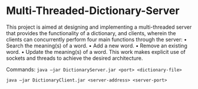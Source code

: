# Multi-Threaded-Dictionary-Server
This project is aimed at designing and implementing a multi-threaded server that provides the functionality of a dictionary, and clients, wherein the clients can concurrently perform four main functions through the server:
• Search the meaning(s) of a word.
• Add a new word.
• Remove an existing word.
• Update the meaning(s) of a word.
This work makes explicit use of sockets and threads to achieve the desired architecture.

Commands:
```java –jar DictionaryServer.jar <port> <dictionary-file>```

```java –jar DictionaryClient.jar <server-address> <server-port>```
